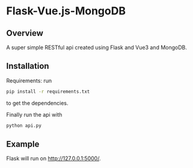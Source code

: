 # Flask-Vue.js-MongoDB
## Overview

A super simple RESTful api created using Flask and Vue3 and MongoDB.

## Installation

Requirements:
 run

```sh
pip install -r requirements.txt
```

to get the dependencies.

Finally run the api with

```sh
python api.py
```

## Example

Flask will run on http://127.0.0.1:5000/.

